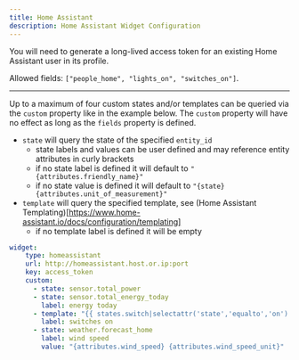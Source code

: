```yaml
---
title: Home Assistant
description: Home Assistant Widget Configuration
---
```



You will need to generate a long-lived access token for an existing Home Assistant user in its profile.

Allowed fields: `["people_home", "lights_on", "switches_on"]`.

---

Up to a maximum of four custom states and/or templates can be queried via the `custom` property like in the example below.
The `custom` property will have no effect as long as the `fields` property is defined.

+ `state` will query the state of the specified `entity_id`
  - state labels and values can be user defined and may reference entity attributes in curly brackets
  - if no state label is defined it will default to `"{attributes.friendly_name}"`
  - if no state value is defined it will default to `"{state} {attributes.unit_of_measurement}"`
+ `template` will query the specified template, see (Home Assistant Templating)[https://www.home-assistant.io/docs/configuration/templating]
  - if no template label is defined it will be empty

```yaml
widget:
    type: homeassistant
    url: http://homeassistant.host.or.ip:port
    key: access_token
    custom:
      - state: sensor.total_power
      - state: sensor.total_energy_today
        label: energy today
      - template: "{{ states.switch|selectattr('state','equalto','on')|list|length }}"
        label: switches on
      - state: weather.forecast_home
        label: wind speed
        value: "{attributes.wind_speed} {attributes.wind_speed_unit}"
```





